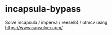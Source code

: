 # incapsula-bypass
Solve incapsula / imperva / reese84 / utmcv using https://www.capsolver.com/
                              